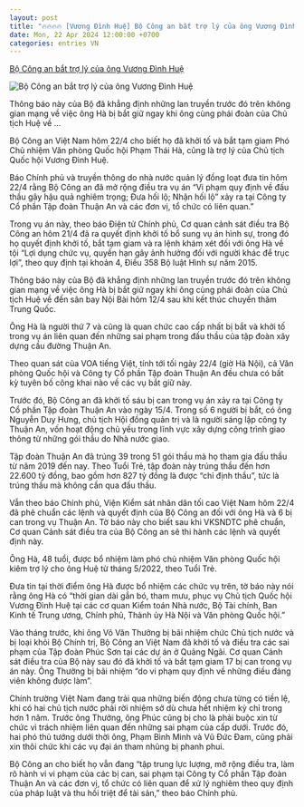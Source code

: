 ```yaml
---
layout: post
title: "🔥🔥🔥🔥 [Vương Đình Huệ] Bộ Công an bắt trợ lý của ông Vương Đình Huệ"
date: Mon, 22 Apr 2024 12:00:00 +0700
categories: entries VN
---
```

[Bộ Công an bắt trợ lý của ông Vương Đình Huệ](https://www.voatiengviet.com/a/viet-nam-bat-tro-ly-cua-ong-vuong-dinh-hue/7579906.html)

![Bộ Công an bắt trợ lý của ông Vương Đình Huệ](https://gdb.voanews.com/01000000-0a00-0242-0e41-08dc62cdd9ed_cx0_cy9_cw0_w1200_r1.jpg)

Thông báo này của Bộ đã khẳng định những lan truyền trước đó trên không gian mạng về việc ông Hà bị bắt giữ ngay khi ông cùng phái đoàn của Chủ tịch Huệ về ...

Bộ Công an Việt Nam hôm 22/4 cho biết họ đã khởi tố và bắt tạm giam Phó Chủ nhiệm Văn phòng Quốc hội Phạm Thái Hà, cũng là trợ lý của Chủ tịch Quốc hội Vương Đình Huệ.

Báo Chính phủ và truyền thông do nhà nước quản lý đồng loạt đưa tin hôm 22/4 rằng Bộ Công an đã mở rộng điều tra vụ án “Vi phạm quy định về đấu thầu gây hậu quả nghiêm trọng; Đưa hối lộ; Nhận hối lộ” xảy ra tại Công ty Cổ phần Tập đoàn Thuận An và các đơn vị, tổ chức có liên quan.”

Trong vụ án này, theo báo Điện tử Chính phủ, Cơ quan cảnh sát điều tra Bộ Công an hôm 21/4 đã ra quyết định khởi tố bổ sung vụ án hình sự, trong đó họ quyết định khởi tố, bắt tạm giam và ra lệnh khám xét đối với ông Hà về tội “Lợi dụng chức vụ, quyền hạn gây ảnh hưởng đối với người khác để trục lợi”, theo quy định tại khoản 4, Điều 358 Bộ luật Hình sự năm 2015.

Thông báo này của Bộ đã khẳng định những lan truyền trước đó trên không gian mạng về việc ông Hà bị bắt giữ ngay khi ông cùng phái đoàn của Chủ tịch Huệ về đến sân bay Nội Bài hôm 12/4 sau khi kết thúc chuyến thăm Trung Quốc.

Ông Hà là người thứ 7 và cũng là quan chức cao cấp nhất bị bắt và khởi tố trong vụ án liên quan đến những sai phạm trong đấu thầu của tập đoàn xây dựng cầu đường Thuận An.

Theo quan sát của VOA tiếng Việt, tính tới tối ngày 22/4 (giờ Hà Nội), cả Văn phòng Quốc hội và Công ty Cổ phần Tập đoàn Thuận An đều chưa có bất kỳ tuyên bố công khai nào về các vụ bắt giữ này.



Trước đó, Bộ Công an đã khởi tố sáu bị can trong vụ án xảy ra tại Công ty Cổ phần Tập đoàn Thuận An vào ngày 15/4. Trong số 6 người bị bắt, có ông Nguyễn Duy Hưng, chủ tịch Hội đồng quản trị và là người sáng lập công ty Thuận An, vốn hoạt động chủ yếu trong lĩnh vực xây dựng công trình giao thông từ những gói thầu do Nhà nước giao.

Tập đoàn Thuận An đã trúng 39 trong 51 gói thầu mà họ tham gia đấu thầu từ năm 2019 đến nay. Theo Tuổi Trẻ, tập đoàn này trúng thầu đến hơn 22.600 tỷ đồng, bao gồm hơn 827 tỷ đồng là được “chỉ định thầu”, tức là trúng thầu mà không cần qua đấu thầu.

Vẫn theo báo Chính phủ, Viện Kiểm sát nhân dân tối cao Việt Nam hôm 22/4 đã phê chuẩn các lệnh và quyết định của Bộ Công an đối với ông Hà và 6 bị can trong vụ Thuận An. Tờ báo này cho biết sau khi VKSNDTC phê chuẩn, Cơ quan Cảnh sát điều tra của Bộ Công an sẽ thi hành các lệnh và quyết định này.

Ông Hà, 48 tuổi, được bổ nhiệm làm phó chủ nhiệm Văn phòng Quốc hội kiêm trợ lý cho ông Huệ từ tháng 5/2022, theo Tuổi Trẻ.

Đưa tin tại thời điểm ông Hà được bổ nhiệm các chức vụ trên, tờ báo này nói rằng ông Hà có “thời gian dài gắn bó, tham mưu, phục vụ Chủ tịch Quốc hội Vương Đình Huệ tại các cơ quan Kiểm toán Nhà nước, Bộ Tài chính, Ban Kinh tế Trung ương, Chính phủ, Thành ủy Hà Nội và Văn phòng Quốc hội.”

Vào tháng trước, khi ông Võ Văn Thưởng bị bãi nhiệm chức Chủ tịch nước và bị loại khỏi Bộ Chính trị, Bộ Công an Việt Nam đã khởi tố và điều tra các sai phạm của Tập đoàn Phúc Sơn tại các dự án ở Quảng Ngãi. Cơ quan Cảnh sát điều tra của Bộ này sau đó đã khởi tố và bắt tạm giam 17 bị can trong vụ án này. Ông Thưởng bị bãi nhiệm “do vi phạm quy định về những điều đảng viên không được làm”.

Chính trường Việt Nam đang trải qua những biến động chưa từng có tiền lệ, khi có hai chủ tịch nước phải rời nhiệm sở dù chưa hết nhiệm kỳ chỉ trong hơn 1 năm. Trước ông Thưởng, ông Phúc cũng bị cho là phải buộc xin từ chức vì trách nhiệm liên quan đến những sai phạm của cấp dưới. Trước đó, hai phó thủ tướng dưới thời ông, Phạm Bình Minh và Vũ Đức Đam, cũng phải xin thôi chức khi các vụ đại án tham nhũng bị phanh phui.

Bộ Công an cho biết họ vẫn đang “tập trung lực lượng, mở rộng điều tra, làm rõ hành vi vi phạm của các bị can, sai phạm tại Công ty Cổ phần Tập đoàn Thuận An và các đơn vị, tổ chức có liên quan để xử lý nghiêm theo quy định của pháp luật và thu hồi triệt để tài sản,” theo báo Chính phủ.

